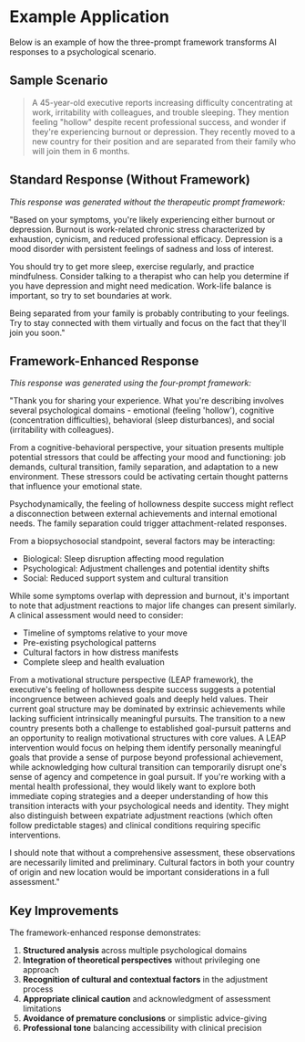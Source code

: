 # Example Application

Below is an example of how the three-prompt framework transforms AI responses to a psychological scenario.

## Sample Scenario

> A 45-year-old executive reports increasing difficulty concentrating at work, irritability with colleagues, and trouble sleeping. They mention feeling "hollow" despite recent professional success, and wonder if they're experiencing burnout or depression. They recently moved to a new country for their position and are separated from their family who will join them in 6 months.

## Standard Response (Without Framework)

*This response was generated without the therapeutic prompt framework:*

"Based on your symptoms, you're likely experiencing either burnout or depression. Burnout is work-related chronic stress characterized by exhaustion, cynicism, and reduced professional efficacy. Depression is a mood disorder with persistent feelings of sadness and loss of interest.

You should try to get more sleep, exercise regularly, and practice mindfulness. Consider talking to a therapist who can help you determine if you have depression and might need medication. Work-life balance is important, so try to set boundaries at work.

Being separated from your family is probably contributing to your feelings. Try to stay connected with them virtually and focus on the fact that they'll join you soon."

## Framework-Enhanced Response

*This response was generated using the four-prompt framework:*

"Thank you for sharing your experience. What you're describing involves several psychological domains - emotional (feeling 'hollow'), cognitive (concentration difficulties), behavioral (sleep disturbances), and social (irritability with colleagues).

From a cognitive-behavioral perspective, your situation presents multiple potential stressors that could be affecting your mood and functioning: job demands, cultural transition, family separation, and adaptation to a new environment. These stressors could be activating certain thought patterns that influence your emotional state.

Psychodynamically, the feeling of hollowness despite success might reflect a disconnection between external achievements and internal emotional needs. The family separation could trigger attachment-related responses.

From a biopsychosocial standpoint, several factors may be interacting:
- Biological: Sleep disruption affecting mood regulation
- Psychological: Adjustment challenges and potential identity shifts
- Social: Reduced support system and cultural transition

While some symptoms overlap with depression and burnout, it's important to note that adjustment reactions to major life changes can present similarly. A clinical assessment would need to consider:
- Timeline of symptoms relative to your move
- Pre-existing psychological patterns
- Cultural factors in how distress manifests
- Complete sleep and health evaluation

From a motivational structure perspective (LEAP framework), the executive's feeling of hollowness despite success suggests a potential incongruence between achieved goals and deeply held values. Their current goal structure may be dominated by extrinsic achievements while lacking sufficient intrinsically meaningful pursuits. The transition to a new country presents both a challenge to established goal-pursuit patterns and an opportunity to realign motivational structures with core values. A LEAP intervention would focus on helping them identify personally meaningful goals that provide a sense of purpose beyond professional achievement, while acknowledging how cultural transition can temporarily disrupt one's sense of agency and competence in goal pursuit.
If you're working with a mental health professional, they would likely want to explore both immediate coping strategies and a deeper understanding of how this transition interacts with your psychological needs and identity. They might also distinguish between expatriate adjustment reactions (which often follow predictable stages) and clinical conditions requiring specific interventions.

I should note that without a comprehensive assessment, these observations are necessarily limited and preliminary. Cultural factors in both your country of origin and new location would be important considerations in a full assessment."

## Key Improvements

The framework-enhanced response demonstrates:

1. **Structured analysis** across multiple psychological domains
2. **Integration of theoretical perspectives** without privileging one approach
3. **Recognition of cultural and contextual factors** in the adjustment process
4. **Appropriate clinical caution** and acknowledgment of assessment limitations
5. **Avoidance of premature conclusions** or simplistic advice-giving
6. **Professional tone** balancing accessibility with clinical precision

